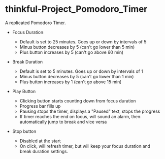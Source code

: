 # thinkful-Project_Pomodoro_Timer

A replicated Pomodoro Timer.
* Focus Duration
  * Default is set to 25 minutes. Goes up or down by intervals of 5
  * Minus button decreases by 5 (can't go lower than 5 min)
  * Plus button increases by 5 (can't go above 60 min)
  
* Break Duration
  * Default is set to 5 minutes. Goes up or down by intervals of 1
  * Minus button decreases by 5 (can't go lower than 1 min)
  * Plus button increases by 1 (can't go above 15 min)
  
* Play Button
  * Clicking button starts counting down from focus duration
  * Progress bar fills up
  * Pausing stops the timer, displays a "Paused" text, stops the progress
  * If timer reaches the end on focus, will sound an alarm, then automatically jump to break and vice versa
  
* Stop button
  * Disabled at the start
  * On click, will refresh timer, but will keep your focus duration and break duration settings.
